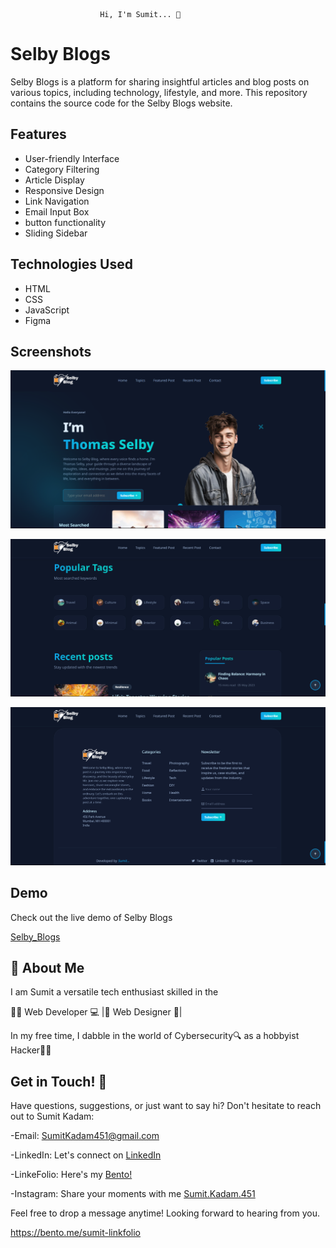 
                        Hi, I'm Sumit... 👋












# Selby Blogs



Selby Blogs is a platform for sharing insightful articles and blog posts on various topics, including technology, lifestyle, and more. This repository contains the source code for the Selby Blogs website.

## Features

- User-friendly Interface
- Category Filtering
- Article Display
- Responsive Design
- Link Navigation
- Email Input Box
- button functionality
- Sliding Sidebar





## Technologies Used

- HTML
- CSS
- JavaScript
- Figma
## Screenshots

![App Screenshot](https://github.com/SumitKadam451/Selby_Blogs/blob/main/Screenshot_1.png)

![App Screenshot](https://github.com/SumitKadam451/Selby_Blogs/blob/main/Screenshot_2.png)

![App Screenshot](https://github.com/SumitKadam451/Selby_Blogs/blob/main/Screenshot_3.png)
## Demo

Check out the live demo of Selby Blogs

[Selby_Blogs](https://sumitkadam451.github.io/Selby_Blogs/)


## 🚀 About Me
I am Sumit a versatile tech enthusiast skilled in the

👨‍💻 Web Developer 💻 |🎨 Web Designer 🎨| 

In my free time, I dabble in the world of Cybersecurity🔍 as a hobbyist Hacker👨‍💻


## Get in Touch! 📩

Have questions, suggestions, or just want to say hi? Don't hesitate to reach out to Sumit Kadam:

-Email: SumitKadam451@gmail.com

-LinkedIn: Let's connect on [LinkedIn](https://www.linkedin.com/in/sumit-kadam-380190219/)

-LinkeFolio: Here's my [Bento! ](https://bento.me/sumit-linkfolio)

-Instagram: Share your moments with me [Sumit.Kadam.451](https://www.instagram.com/sumit.kadam.451/)

Feel free to drop a message anytime! Looking forward to hearing from you.


https://bento.me/sumit-linkfolio